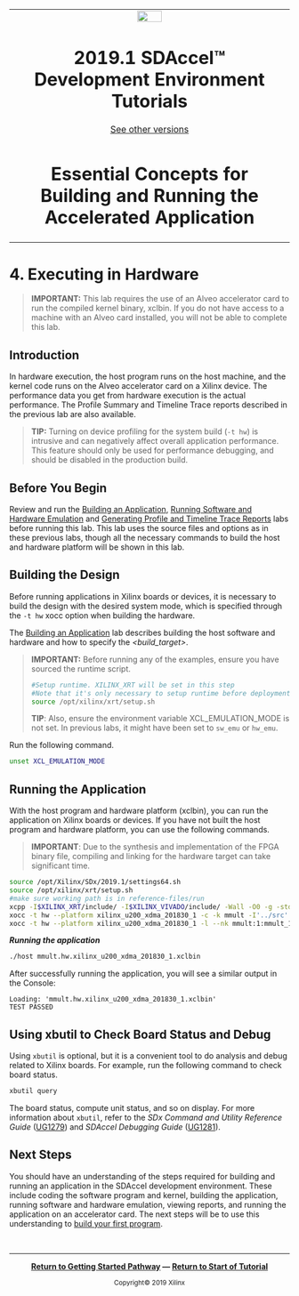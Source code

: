 <table>
 <tr>
   <td align="center"><img src="https://www.xilinx.com/content/dam/xilinx/imgs/press/media-kits/corporate/xilinx-logo.png" width="30%"/><h1>2019.1 SDAccel™ Development Environment Tutorials</h1>
   <a href="https://github.com/Xilinx/SDAccel-Tutorials/branches/all">See other versions</a>
   </td>
 </tr>
 <tr>
 <td align="center"><h1>Essential Concepts for Building and Running the Accelerated Application</h1>
 </td>
 </tr>
</table>

# 4. Executing in Hardware

>**IMPORTANT:** This lab requires the use of an Alveo accelerator card to run the compiled kernel binary, xclbin. If you do not have access to a machine with an Alveo card installed, you will not be able to complete this lab.

## Introduction

In hardware execution, the host program runs on the host machine, and the kernel code runs on the Alveo accelerator card on a Xilinx device. The performance data you get from hardware execution is the actual performance. The Profile Summary and Timeline Trace reports described in the previous lab are also available.

>**TIP:** Turning on device profiling for the system build (`-t hw`) is intrusive and can negatively affect overall application performance. This feature should only be used for performance debugging, and should be disabled in the production build.

## Before You Begin

Review and run the [Building an Application](./BuildingAnApplication.md), [Running Software and Hardware Emulation](./Emulation.md) and [Generating Profile and Timeline Trace Reports](./ProfileAndTraceReports.md) labs before running this lab. This lab uses the source files and options as in these previous labs, though all the necessary commands to build the host and hardware platform will be shown in this lab.

## Building the Design

Before running applications in Xilinx boards or devices, it is necessary to build the design with the desired system mode, which is specified through the `-t hw` xocc option when building the hardware.

The [Building an Application](./BuildingAnApplication.md) lab describes building the host software and hardware and how to specify the *<build_target>*.

>**IMPORTANT:** Before running any of the examples, ensure you have sourced the runtime script.
>
>  ```bash
>  #Setup runtime. XILINX_XRT will be set in this step
>  #Note that it's only necessary to setup runtime before deployment on hardware.
>  source /opt/xilinx/xrt/setup.sh
>  ```
>
>**TIP**: Also, ensure the environment variable XCL_EMULATION_MODE is not set. In previous labs, it might have been set to `sw_emu` or `hw_emu`.

Run the following command.

   ```bash
   unset XCL_EMULATION_MODE
   ```

## Running the Application

With the host program and hardware platform (xclbin), you can run the application on Xilinx boards or devices. If you have not built the host program and hardware platform, you can use the following commands.

>**IMPORTANT**: Due to the synthesis and implementation of the FPGA binary file, compiling and linking for the hardware target can take significant time.

  ```bash
  source /opt/Xilinx/SDx/2019.1/settings64.sh
  source /opt/xilinx/xrt/setup.sh
  #make sure working path is in reference-files/run
  xcpp -I$XILINX_XRT/include/ -I$XILINX_VIVADO/include/ -Wall -O0 -g -std=c++14 ../src/host.cpp  -o 'host'  -L$XILINX_XRT/lib/ -lOpenCL -lpthread -lrt -lstdc++
  xocc -t hw --platform xilinx_u200_xdma_201830_1 -c -k mmult -I'../src' -o'mmult.hw.xilinx_u200_xdma_201830_1.xo' '../src/mmult.cpp'
  xocc -t hw --platform xilinx_u200_xdma_201830_1 -l --nk mmult:1:mmult_1 -o'mmult.hw.xilinx_u200_xdma_201830_1.xclbin' mmult.hw.xilinx_u200_xdma_201830_1.xo
  ```

***Running the application***

  ```bash
  ./host mmult.hw.xilinx_u200_xdma_201830_1.xclbin
  ```

After successfully running the application, you will see a similar output in the Console:

  ```
  Loading: 'mmult.hw.xilinx_u200_xdma_201830_1.xclbin'
  TEST PASSED
  ```

## Using xbutil to Check Board Status and Debug

Using `xbutil` is optional, but it is a convenient tool to do analysis and debug related to Xilinx boards. For example, run the following command to check board status.

  ```bash
  xbutil query
  ```

The board status, compute unit status, and so on display. For more information about `xbutil`, refer to the *SDx Command and Utility Reference Guide* ([UG1279](https://www.xilinx.com/html_docs/xilinx2019_1/sdaccel_doc/ckx1534452174973.html)) and *SDAccel Debugging Guide* ([UG1281](https://www.xilinx.com/html_docs/xilinx2019_1/sdaccel_doc/caz1534452170629.html)).

## Next Steps

You should have an understanding of the steps required for building and running an application in the SDAccel development environment. These include coding the software program and kernel, building the application, running software and hardware emulation, viewing reports, and running the application on an accelerator card. The next steps will be to use this understanding to [build your first program](/docs/my-first-sdaccel-application).

</br>
<hr/>
<p align="center"><b><a href="/docs/sdaccel-getting-started/">Return to Getting Started Pathway</a> — <a href="./README.md">Return to Start of Tutorial</a></b></p>

<p align="center"><sup>Copyright&copy; 2019 Xilinx</sup></p>
